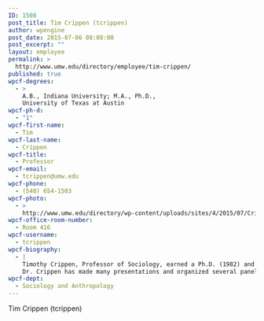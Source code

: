 ```yaml
---
ID: 1508
post_title: Tim Crippen (tcrippen)
author: wpengine
post_date: 2015-07-06 08:00:00
post_excerpt: ""
layout: employee
permalink: >
  http://www.umw.edu/directory/employee/tim-crippen/
published: true
wpcf-degrees:
  - >
    A.B., Indiana University; M.A., Ph.D.,
    University of Texas at Austin
wpcf-ph-d:
  - "1"
wpcf-first-name:
  - Tim
wpcf-last-name:
  - Crippen
wpcf-title:
  - Professor
wpcf-email:
  - tcrippen@umw.edu
wpcf-phone:
  - (540) 654-1503
wpcf-photo:
  - >
    http://www.umw.edu/directory/wp-content/uploads/sites/4/2015/07/Crippen-Tim06.jpg
wpcf-office-room-number:
  - Room 416
wpcf-username:
  - tcrippen
wpcf-biography:
  - |
    Timothy Crippen, Professor of Sociology, earned a Ph.D. (1982) and an M.A. (1976) in sociology at the University of Texas at Austin, after receiving an A.B. (1974) in sociology at Indiana University, Fort Wayne. The principal focus of his teaching and research is in the areas of sociological theory and evolutionary behavioral science. He currently is engaged in research on the evolution of human pair-bonding and sex-differentiated behavior and has expertise in the evolution of stratification systems in human societies. Dr. Crippen has published numerous scholarly articles in journals such as Social Forces, Sociological Perspectives, Human Nature, International Review of Sociology, Revue Européenne des Sciences Sociales, and Journal of Political and Military Sociology. He also has co-authored a book on Crisis in Sociology: The Need for Darwin (1999).
    Dr. Crippen has made many presentations and organized several panel sessions at meetings for various professional societies. He is an active member of the Southern Sociological Society, the Human Behavior and Evolution Society, the Association for Politics and the Life Sciences, the American Association for the Advancement of Science, the International Human Ethology Society, and the American Sociological Association, where he serves as a council member of the Evolution and Sociology section. In addition, he serves on the editorial board of the journal Social Forces. His biographical sketch appears in Marquis Who’s Who in America, Marquis Who’s Who in the World, and Marquis Who’s Who in American Education.
wpcf-dept:
  - Sociology and Anthropology
---
```

Tim Crippen (tcrippen)